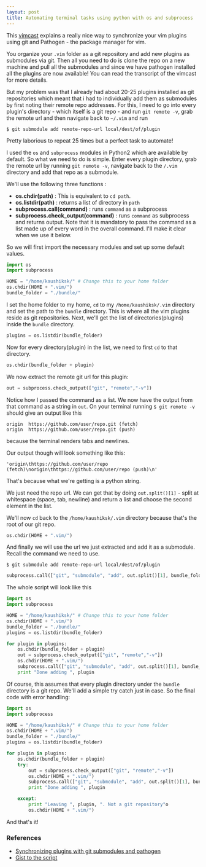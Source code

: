 ```yaml
---
layout: post
title: Automating terminal tasks using python with os and subprocess
---
```


This [vimcast](http://vimcasts.org/episodes/synchronizing-plugins-with-git-submodules-and-pathogen/) explains a really nice way to synchronize your vim plugins using git and Pathogen - the package manager for vim. 

You organize your `.vim` folder as a git repository and add new plugins as submodules via git. Then all you need to do is clone the repo on a new machine and pull all the submodules and since we have pathogen installed all the plugins are now available! You can read the transcript of the vimcast for more details.

But my problem was that I already had about 20-25 plugins installed as git repositories which meant that i had to individually add them as submodules by first noting their remote repo addresses. For this, I need to go into every plugin's directory - which itself is a git repo - and run `git remote -v`, grab the remote url and then navigate back to `~/.vim` and run 

`$ git submodule add remote-repo-url local/dest/of/plugin`

Pretty laborious to repeat 25 times but a perfect task to automate!

I used the `os` and `subprocess` modules in Python2 which are available by default. So what we need to do is simple. Enter every plugin directory, grab the remote url by running `git remote -v`, navigate back to the `/.vim` directory and add that repo as a submodule.

We'll use the following three functions :
 - **os.chdir(path)**                     : This is equivalent to `cd path`.
 - **os.listdir(path)**                   : returns a list of directory in `path`
 - **subprocess.call(command)**           : runs `command` as a subprocess
 - **subprocess.check_output(command)**   : runs `command` as subprocess and returns output. Note that it is mandatory to pass the command as a list made up of every word in the overall command. I'll make it clear when we use it below.

So we will first import the necessary modules and set up some default values.
```python
import os
import subprocess

HOME = "/home/kaushiksk/" # Change this to your home folder
os.chdir(HOME + ".vim/")
bundle_folder = "./bundle/"
```

I set the home folder to my home, `cd` to my `/home/kaushiksk/.vim` directory and set the path to the `bundle` directory. This is where all the vim plugins reside as git repositories.
Next, we'll get the list of directories(plugins) inside the `bundle` directory.

```python
plugins = os.listdir(bundle_folder)
```

Now for every directory(plugin) in the list, we need to first `cd` to that directory.

```python
os.chdir(bundle_folder + plugin)
```

We now extract the remote git url for this plugin:

```python
out = subprocess.check_output(["git", "remote","-v"])
```

Notice how I passed the command as a list. We now have the output from that command as a string in `out`.
On your terminal running `$ git remote -v` should give an output like this
```
origin  https://github.com/user/repo.git (fetch)
origin  https://github.com/user/repo.git (push)
```
because the terminal renders tabs and newlines.

Our output though will look something like this:

`'origin\thttps://github.com/user/repo (fetch)\norigin\thttps://github.com/user/repo (push)\n'`

That's because what we're getting is a python string.

We just need the repo url. We can get that by doing `out.split()[1]` - split at whitespace (space, tab, newline) and return a list and choose the second element in the list.

We'll now `cd` back to the `/home/kaushiksk/.vim` directory because that's the root of our git repo. 
```python
os.chdir(HOME + ".vim/")
```

And finally we will use the url we just extracted and add it as a submodule. Recall the command we need to use.

`$ git submodule add remote-repo-url local/dest/of/plugin`

```python
subprocess.call(["git", "submodule", "add", out.split()[1], bundle_folder + plugin])
```

The whole script will look like this
```python
import os
import subprocess

HOME = "/home/kaushiksk/" # Change this to your home folder
os.chdir(HOME + ".vim/")
bundle_folder = "./bundle/"
plugins = os.listdir(bundle_folder)

for plugin in plugins:
    os.chdir(bundle_folder + plugin)
    out = subprocess.check_output(["git", "remote","-v"])
    os.chdir(HOME + ".vim/")
    subprocess.call(["git", "submodule", "add", out.split()[1], bundle_folder + plugin ])
    print "Done adding ", plugin
```

Of course, this assumes that every plugin directory under the `bundle` directory is a git repo. We'll add a simple try catch just in case.
So the final code with error handling:

```python
import os
import subprocess

HOME = "/home/kaushiksk/" # Change this to your home folder
os.chdir(HOME + ".vim/")
bundle_folder = "./bundle/"
plugins = os.listdir(bundle_folder)

for plugin in plugins:
    os.chdir(bundle_folder + plugin)
    try:
        out = subprocess.check_output(["git", "remote","-v"])
        os.chdir(HOME + ".vim/")
        subprocess.call(["git", "submodule", "add", out.split()[1], bundle_folder + plugin ])
        print "Done adding ", plugin

    except:
        print "Leaving ", plugin, ". Not a git repository"o
        os.chdir(HOME + ".vim/")
```

And that's it!

### References
 - [Synchronizing plugins with git submodules and pathogen](http://vimcasts.org/episodes/synchronizing-plugins-with-git-submodules-and-pathogen/)
 - [Gist to the script](https://gist.github.com/kaushiksk/48381494302de2b158ea7f083fd90a32)
